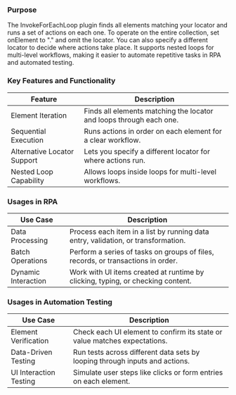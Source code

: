 ### Purpose

The InvokeForEachLoop plugin finds all elements matching your locator and runs a set of actions on each one. To operate on the entire collection, set onElement to "." and omit the locator. You can also specify a different locator to decide where actions take place. It supports nested loops for multi-level workflows, making it easier to automate repetitive tasks in RPA and automated testing.

### Key Features and Functionality

| Feature                     | Description                                                         |
|-----------------------------|---------------------------------------------------------------------|
| Element Iteration           | Finds all elements matching the locator and loops through each one. |
| Sequential Execution        | Runs actions in order on each element for a clear workflow.         |
| Alternative Locator Support | Lets you specify a different locator for where actions run.         |
| Nested Loop Capability      | Allows loops inside loops for multi-level workflows.                |

### Usages in RPA

| Use Case            | Description                                                                       |
|---------------------|-----------------------------------------------------------------------------------|
| Data Processing     | Process each item in a list by running data entry, validation, or transformation. |
| Batch Operations    | Perform a series of tasks on groups of files, records, or transactions in order.  |
| Dynamic Interaction | Work with UI items created at runtime by clicking, typing, or checking content.   |

### Usages in Automation Testing

| Use Case               | Description                                                                 |
|------------------------|-----------------------------------------------------------------------------|
| Element Verification   | Check each UI element to confirm its state or value matches expectations.   |
| Data-Driven Testing    | Run tests across different data sets by looping through inputs and actions. |
| UI Interaction Testing | Simulate user steps like clicks or form entries on each element.            |

